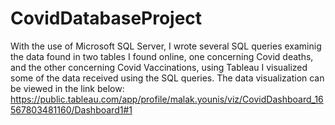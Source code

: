 # CovidDatabaseProject
With the use of Microsoft SQL Server, I wrote several SQL queries examinig the data found in two tables I found online, one concerning Covid deaths, and the other concerning Covid Vaccinations, using Tableau I visualized some of the data received using the SQL queries.
The data visualization can be viewed in the link below: 
https://public.tableau.com/app/profile/malak.younis/viz/CovidDashboard_16567803481160/Dashboard1#1
